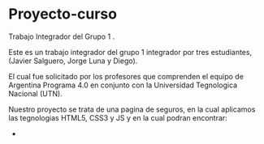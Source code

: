 # Proyecto-curso
Trabajo Integrador del Grupo 1 .

Este es un trabajo integrador del grupo 1 integrador por tres estudiantes, (Javier Salguero, Jorge Luna y Diego). 

El cual fue solicitado por los profesores que comprenden el equipo de Argentina Programa 4.0 
en conjunto con la Universidad Tegnologica Nacional (UTN).

Nuestro proyecto se trata de una pagina de seguros, 
en la cual aplicamos las tegnologias HTML5, CSS3 y JS y en la cual podran encontrar:

-
